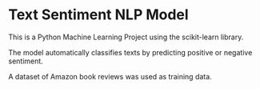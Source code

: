 # Text Sentiment NLP Model

This is a Python Machine Learning Project using the scikit-learn library. 

The model automatically classifies texts by predicting positive or negative sentiment.

A dataset of Amazon book reviews was used as training data.
